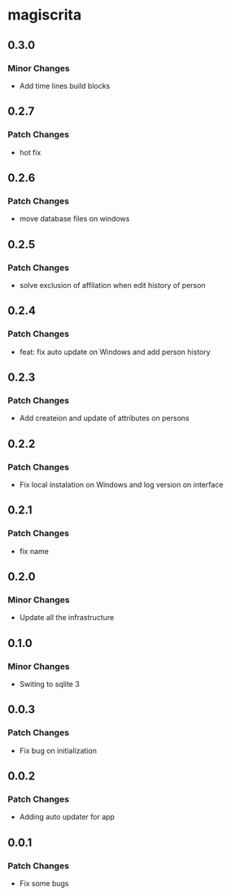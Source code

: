 # magiscrita

## 0.3.0

### Minor Changes

- Add time lines build blocks

## 0.2.7

### Patch Changes

- hot fix

## 0.2.6

### Patch Changes

- move database files on windows

## 0.2.5

### Patch Changes

- solve exclusion of affilation when edit history of person

## 0.2.4

### Patch Changes

- feat: fix auto update on Windows and add person history

## 0.2.3

### Patch Changes

- Add createion and update of attributes on persons

## 0.2.2

### Patch Changes

- Fix local instalation on Windows and log version on interface

## 0.2.1

### Patch Changes

- fix name

## 0.2.0

### Minor Changes

- Update all the infrastructure

## 0.1.0

### Minor Changes

- Switing to sqlite 3

## 0.0.3

### Patch Changes

- Fix bug on initialization

## 0.0.2

### Patch Changes

- Adding auto updater for app

## 0.0.1

### Patch Changes

- Fix some bugs
